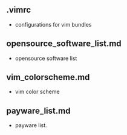 ## .vimrc 

- configurations for vim bundles

## opensource_software_list.md 

- opensource software list

## vim_colorscheme.md 

- vim color scheme

## payware_list.md

- payware list.
